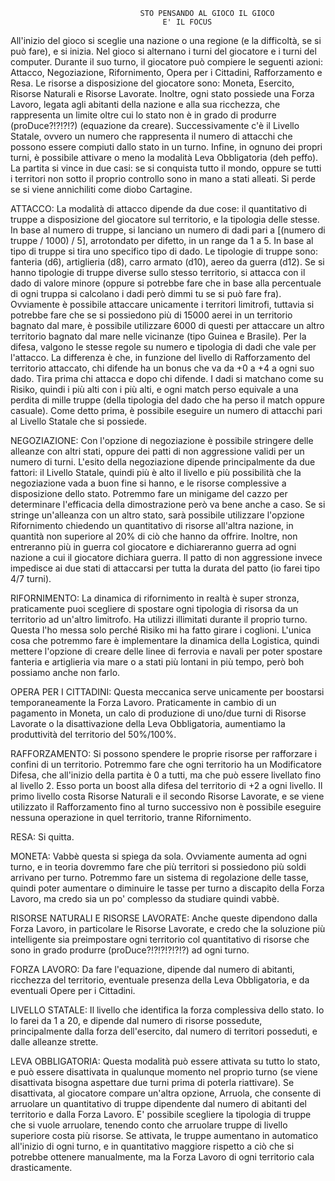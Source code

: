				      	    	 STO PENSANDO AL GIOCO IL GIOCO
							          E' IL FOCUS

All'inizio del gioco si sceglie una nazione o una regione (e la difficoltà, se si può fare), e si inizia. Nel gioco si alternano i turni del giocatore e i turni del computer. Durante il suo turno, il giocatore può compiere le seguenti azioni: Attacco, Negoziazione, Rifornimento, Opera per i Cittadini, Rafforzamento e Resa. Le risorse a disposizione del giocatore sono: Moneta, Esercito, Risorse Naturali e Risorse Lavorate. Inoltre, ogni stato possiede una Forza Lavoro, legata agli abitanti della nazione e alla sua ricchezza, che rappresenta un limite oltre cui lo stato non è in grado di produrre (proDuce?!?!?!?) (equazione da creare). Successivamente c'è il Livello Statale, ovvero un numero che rappresenta il numero di attacchi che possono essere compiuti dallo stato in un turno. Infine, in ognuno dei propri turni, è possibile attivare o meno la modalità Leva Obbligatoria (deh peffo). La partita si vince in due casi: se si conquista tutto il mondo, oppure se tutti i territori non sotto il proprio controllo sono in mano a stati alleati. Si perde se si viene annichiliti come diobo Cartagine.

ATTACCO:
La modalità di attacco dipende da due cose: il quantitativo di truppe a disposizione del giocatore sul territorio, e la tipologia delle stesse. In base al numero di truppe, si lanciano un numero di dadi pari a [(numero di truppe / 1000) / 5], arrotondato per difetto, in un range da 1 a 5. In base al tipo di truppe si tira uno specifico tipo di dado. Le tipologie di truppe sono: fanteria (d6), artiglieria (d8), carro armato (d10), aereo da guerra (d12). Se si hanno tipologie di truppe diverse sullo stesso territorio, si attacca con il dado di valore minore (oppure si potrebbe fare che in base alla percentuale di ogni truppa si calcolano i dadi però dimmi tu se si può fare fra). Ovviamente è possibile attaccare unicamente i territori limitrofi, tuttavia si potrebbe fare che se si possiedono più di 15000 aerei in un territorio bagnato dal mare, è possibile utilizzare 6000 di questi per attaccare un altro territorio bagnato dal mare nelle vicinanze (tipo Guinea e Brasile). Per la difesa, valgono le stesse regole su numero e tipologia di dadi che vale per l'attacco. La differenza è che, in funzione del livello di Rafforzamento del territorio attaccato, chi difende ha un bonus che va da +0 a +4 a ogni suo dado. Tira prima chi attacca e dopo chi difende. I dadi si matchano come su Risiko, quindi i più alti con i più alti, e ogni match perso equivale a una perdita di mille truppe (della tipologia del dado che ha perso il match oppure casuale). Come detto prima, è possibile eseguire un numero di attacchi pari al Livello Statale che si possiede.

NEGOZIAZIONE: 
Con l'opzione di negoziazione è possibile stringere delle alleanze con altri stati, oppure dei patti di non aggressione validi per un numero di turni. L'esito della negoziazione dipende principalmente da due fattori: il Livello Statale, quindi più è alto il livello e più possibilità che la negoziazione vada a buon fine si hanno, e le risorse complessive a disposizione dello stato. Potremmo fare un minigame del cazzo per determinare l'efficacia della dimostrazione però va bene anche a caso. Se si stringe un'alleanza con un altro stato, sarà possibile utilizzare l'opzione Rifornimento chiedendo un quantitativo di risorse all'altra nazione, in quantità non superiore al 20% di ciò che hanno da offrire. Inoltre, non entreranno più in guerra col giocatore e dichiareranno guerra ad ogni nazione a cui il giocatore dichiara guerra. Il patto di non aggressione invece impedisce ai due stati di attaccarsi per tutta la durata del patto (io farei tipo 4/7 turni).

RIFORNIMENTO:
La dinamica di rifornimento in realtà è super stronza, praticamente puoi scegliere di spostare ogni tipologia di risorsa da un territorio ad un'altro limitrofo. Ha utilizzi illimitati durante il proprio turno. Questa l'ho messa solo perché Risiko mi ha fatto girare i coglioni. L'unica cosa che potremmo fare è implementare la dinamica della Logistica, quindi mettere l'opzione di creare delle linee di ferrovia e navali per poter spostare fanteria e artiglieria via mare o a stati più lontani in più tempo, però boh possiamo anche non farlo.

OPERA PER I CITTADINI:
Questa meccanica serve unicamente per boostarsi temporaneamente la Forza Lavoro. Praticamente in cambio di un pagamento in Moneta, un calo di produzione di uno/due turni di Risorse Lavorate o la disattivazione della Leva Obbligatoria, aumentiamo la produttività del territorio del 50%/100%.

RAFFORZAMENTO:
Si possono spendere le proprie risorse per rafforzare i confini di un territorio. Potremmo fare che ogni territorio ha un Modificatore Difesa, che all'inizio della partita è 0 a tutti, ma che può essere livellato fino al livello 2. Esso porta un boost alla difesa del territorio di +2 a ogni livello. Il primo livello costa Risorse Naturali e il secondo Risorse Lavorate, e se viene utilizzato il Rafforzamento fino al turno successivo non è possibile eseguire nessuna operazione in quel territorio, tranne Rifornimento.

RESA:
Si quitta.

MONETA:
Vabbè questa si spiega da sola. Ovviamente aumenta ad ogni turno, e in teoria dovremmo fare che più territori si possiedono più soldi arrivano per turno. Potremmo fare un sistema di regolazione delle tasse, quindi poter aumentare o diminuire le tasse per turno a discapito della Forza Lavoro, ma credo sia un po' complesso da studiare quindi vabbè.

RISORSE NATURALI E RISORSE LAVORATE:
Anche queste dipendono dalla Forza Lavoro, in particolare le Risorse Lavorate, e credo che la soluzione più intelligente sia preimpostare ogni territorio col quantitativo di risorse che sono in grado produrre (proDuce?!?!?!?!?!?) ad ogni turno.

FORZA LAVORO:
Da fare l'equazione, dipende dal numero di abitanti, ricchezza del territorio, eventuale presenza della Leva Obbligatoria, e da eventuali Opere per i Cittadini.

LIVELLO STATALE:
Il livello che identifica la forza complessiva dello stato. Io lo farei da 1 a 20, e dipende dal numero di risorse possedute, principalmente dalla forza dell'esercito, dal numero di territori posseduti, e dalle alleanze strette.

LEVA OBBLIGATORIA:
Questa modalità può essere attivata su tutto lo stato, e può essere disattivata in qualunque momento nel proprio turno (se viene disattivata bisogna aspettare due turni prima di poterla riattivare). Se disattivata, al giocatore compare un'altra opzione, Arruola, che consente di arruolare un quantitativo di truppe dipendente dal numero di abitanti del territorio e dalla Forza Lavoro. E' possibile scegliere la tipologia di truppe che si vuole arruolare, tenendo conto che arruolare truppe di livello superiore costa più risorse. Se attivata, le truppe aumentano in automatico all'inizio di ogni turno, e in quantitativo maggiore rispetto a ciò che si potrebbe ottenere manualmente, ma la Forza Lavoro di ogni territorio cala drasticamente.
